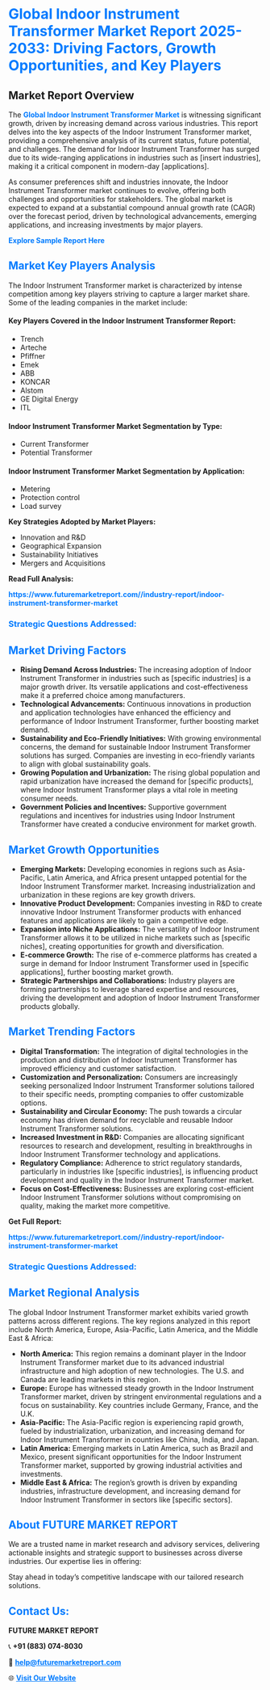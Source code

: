 <h1 style="color: #007BFF;">Global Indoor Instrument Transformer Market Report 2025-2033: Driving Factors, Growth Opportunities, and Key Players</h1>

<section id="overview">
<h2>Market Report Overview</h2>
<p>The <a href="https://www.futuremarketreport.com//industry-report/indoor-instrument-transformer-market" style="color: #007BFF; text-decoration: none;"><strong>Global Indoor Instrument Transformer Market</strong></a> is witnessing significant growth, driven by increasing demand across various industries. This report delves into the key aspects of the Indoor Instrument Transformer market, providing a comprehensive analysis of its current status, future potential, and challenges. The demand for Indoor Instrument Transformer has surged due to its wide-ranging applications in industries such as [insert industries], making it a critical component in modern-day [applications].</p>
<p>As consumer preferences shift and industries innovate, the Indoor Instrument Transformer market continues to evolve, offering both challenges and opportunities for stakeholders. The global market is expected to expand at a substantial compound annual growth rate (CAGR) over the forecast period, driven by technological advancements, emerging applications, and increasing investments by major players.</p>
</section>

<section id="overview">
<p><a href="https://www.futuremarketreport.com//request-sample/reportId=53061" style="color: #007BFF; text-decoration: none;"><strong>Explore Sample Report Here</strong></a></p>
</section>

<section id="key-players">
<h2 style="color: #007BFF;">Market Key Players Analysis</h2>
<p>The Indoor Instrument Transformer market is characterized by intense competition among key players striving to capture a larger market share. Some of the leading companies in the market include:</p>
<h4>Key Players Covered in the Indoor Instrument Transformer Report:</h4>
<ul><li>Trench</li><li>Arteche</li><li>Pfiffner</li><li>Emek</li><li>ABB</li><li>KONCAR</li><li>Alstom</li><li>GE Digital Energy</li><li>ITL</li></ul>
<h4>Indoor Instrument Transformer Market Segmentation by Type:</h4>
<ul><li>Current Transformer</li><li>Potential Transformer</li></ul>

<h4>Indoor Instrument Transformer Market Segmentation by Application:</h4>
<ul><li>Metering</li><li>Protection control</li><li>Load survey</li></ul>
<p><strong>Key Strategies Adopted by Market Players:</strong></p>
<ul>
<li>Innovation and R&D</li>
<li>Geographical Expansion</li>
<li>Sustainability Initiatives</li>
<li>Mergers and Acquisitions</li>
</ul>
</section>

<section>
<p><strong>Read Full Analysis: </strong></p><a href="https://www.futuremarketreport.com//industry-report/indoor-instrument-transformer-market" style="color: #007BFF; text-decoration: none;"><strong>https://www.futuremarketreport.com//industry-report/indoor-instrument-transformer-market</strong></a>
<h3 style="color: #007BFF;">Strategic Questions Addressed:</h3>
</section>

<section id="driving-factors">
<h2 style="color: #007BFF;">Market Driving Factors</h2>
<ul>
<li><strong>Rising Demand Across Industries:</strong> The increasing adoption of Indoor Instrument Transformer in industries such as [specific industries] is a major growth driver. Its versatile applications and cost-effectiveness make it a preferred choice among manufacturers.</li>
<li><strong>Technological Advancements:</strong> Continuous innovations in production and application technologies have enhanced the efficiency and performance of Indoor Instrument Transformer, further boosting market demand.</li>
<li><strong>Sustainability and Eco-Friendly Initiatives:</strong> With growing environmental concerns, the demand for sustainable Indoor Instrument Transformer solutions has surged. Companies are investing in eco-friendly variants to align with global sustainability goals.</li>
<li><strong>Growing Population and Urbanization:</strong> The rising global population and rapid urbanization have increased the demand for [specific products], where Indoor Instrument Transformer plays a vital role in meeting consumer needs.</li>
<li><strong>Government Policies and Incentives:</strong> Supportive government regulations and incentives for industries using Indoor Instrument Transformer have created a conducive environment for market growth.</li>
</ul>
</section>

<section id="growth-opportunities">
<h2 style="color: #007BFF;">Market Growth Opportunities</h2>
<ul>
<li><strong>Emerging Markets:</strong> Developing economies in regions such as Asia-Pacific, Latin America, and Africa present untapped potential for the Indoor Instrument Transformer market. Increasing industrialization and urbanization in these regions are key growth drivers.</li>
<li><strong>Innovative Product Development:</strong> Companies investing in R&D to create innovative Indoor Instrument Transformer products with enhanced features and applications are likely to gain a competitive edge.</li>
<li><strong>Expansion into Niche Applications:</strong> The versatility of Indoor Instrument Transformer allows it to be utilized in niche markets such as [specific niches], creating opportunities for growth and diversification.</li>
<li><strong>E-commerce Growth:</strong> The rise of e-commerce platforms has created a surge in demand for Indoor Instrument Transformer used in [specific applications], further boosting market growth.</li>
<li><strong>Strategic Partnerships and Collaborations:</strong> Industry players are forming partnerships to leverage shared expertise and resources, driving the development and adoption of Indoor Instrument Transformer products globally.</li>
</ul>
</section>

<section id="trending-factors">
<h2 style="color: #007BFF;">Market Trending Factors</h2>
<ul>
<li><strong>Digital Transformation:</strong> The integration of digital technologies in the production and distribution of Indoor Instrument Transformer has improved efficiency and customer satisfaction.</li>
<li><strong>Customization and Personalization:</strong> Consumers are increasingly seeking personalized Indoor Instrument Transformer solutions tailored to their specific needs, prompting companies to offer customizable options.</li>
<li><strong>Sustainability and Circular Economy:</strong> The push towards a circular economy has driven demand for recyclable and reusable Indoor Instrument Transformer solutions.</li>
<li><strong>Increased Investment in R&D:</strong> Companies are allocating significant resources to research and development, resulting in breakthroughs in Indoor Instrument Transformer technology and applications.</li>
<li><strong>Regulatory Compliance:</strong> Adherence to strict regulatory standards, particularly in industries like [specific industries], is influencing product development and quality in the Indoor Instrument Transformer market.</li>
<li><strong>Focus on Cost-Effectiveness:</strong> Businesses are exploring cost-efficient Indoor Instrument Transformer solutions without compromising on quality, making the market more competitive.</li>
</ul>
</section>

<section>
<p><strong>Get Full Report: </strong></p><a href="https://www.futuremarketreport.com//industry-report/indoor-instrument-transformer-market" style="color: #007BFF; text-decoration: none;"><strong>https://www.futuremarketreport.com//industry-report/indoor-instrument-transformer-market</strong></a>
<h3 style="color: #007BFF;">Strategic Questions Addressed:</h3>
</section>


<section id="regional-analysis">
<h2 style="color: #007BFF;">Market Regional Analysis</h2>
<p>The global Indoor Instrument Transformer market exhibits varied growth patterns across different regions. The key regions analyzed in this report include North America, Europe, Asia-Pacific, Latin America, and the Middle East & Africa:</p>
<ul>
<li><strong>North America:</strong> This region remains a dominant player in the Indoor Instrument Transformer market due to its advanced industrial infrastructure and high adoption of new technologies. The U.S. and Canada are leading markets in this region.</li>
<li><strong>Europe:</strong> Europe has witnessed steady growth in the Indoor Instrument Transformer market, driven by stringent environmental regulations and a focus on sustainability. Key countries include Germany, France, and the U.K.</li>
<li><strong>Asia-Pacific:</strong> The Asia-Pacific region is experiencing rapid growth, fueled by industrialization, urbanization, and increasing demand for Indoor Instrument Transformer in countries like China, India, and Japan.</li>
<li><strong>Latin America:</strong> Emerging markets in Latin America, such as Brazil and Mexico, present significant opportunities for the Indoor Instrument Transformer market, supported by growing industrial activities and investments.</li>
<li><strong>Middle East & Africa:</strong> The region’s growth is driven by expanding industries, infrastructure development, and increasing demand for Indoor Instrument Transformer in sectors like [specific sectors].</li>
</ul>
</section>

<footer>
<h2 style="color: #007BFF;">About FUTURE MARKET REPORT</h2>
<p>We are a trusted name in market research and advisory services, delivering actionable insights and strategic support to businesses across diverse industries. Our expertise lies in offering:</p>

<p>Stay ahead in today’s competitive landscape with our tailored research solutions.</p>

<h2 style="color: #007BFF;">Contact Us:</h2>
<p><strong>FUTURE MARKET REPORT</strong></p>
<p>📞 <strong>+91 (883) 074-8030</strong></p>
<p>📧 <strong><a href="mailto:help@futuremarketreport.com" style="color: #007BFF;">help@futuremarketreport.com</a></strong></p>
<p>🌐 <strong><a href="https://www.futuremarketreport.com/" style="color: #007BFF;">Visit Our Website</a></strong></p>
</footer>